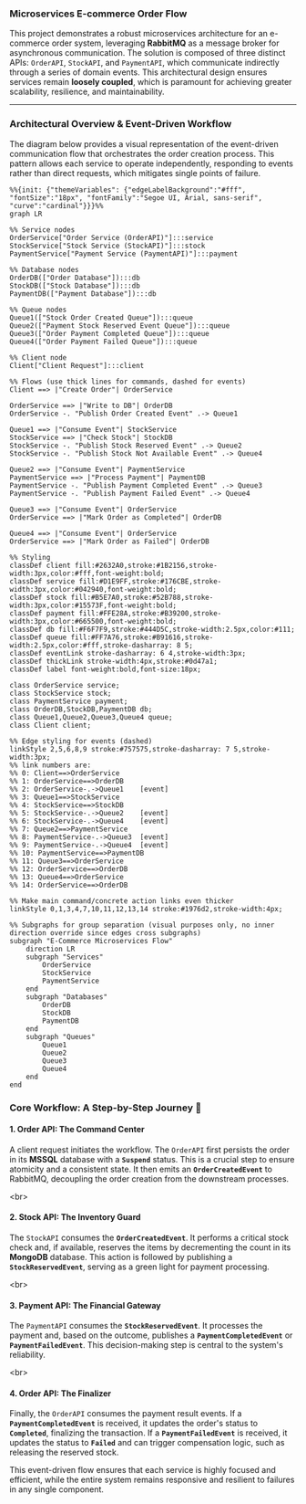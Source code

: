 ### Microservices E-commerce Order Flow

This project demonstrates a robust microservices architecture for an e-commerce order system, leveraging **RabbitMQ** as a message broker for asynchronous communication. The solution is composed of three distinct APIs: `OrderAPI`, `StockAPI`, and `PaymentAPI`, which communicate indirectly through a series of domain events. This architectural design ensures services remain **loosely coupled**, which is paramount for achieving greater scalability, resilience, and maintainability.

-----

### Architectural Overview & Event-Driven Workflow

The diagram below provides a visual representation of the event-driven communication flow that orchestrates the order creation process. This pattern allows each service to operate independently, responding to events rather than direct requests, which mitigates single points of failure.

```mermaid
%%{init: {"themeVariables": {"edgeLabelBackground":"#fff", "fontSize":"18px", "fontFamily":"Segoe UI, Arial, sans-serif", "curve":"cardinal"}}}%%
graph LR

%% Service nodes
OrderService["Order Service (OrderAPI)"]:::service
StockService["Stock Service (StockAPI)"]:::stock
PaymentService["Payment Service (PaymentAPI)"]:::payment

%% Database nodes
OrderDB(["Order Database"]):::db
StockDB(["Stock Database"]):::db
PaymentDB(["Payment Database"]):::db

%% Queue nodes
Queue1(["Stock Order Created Queue"]):::queue
Queue2(["Payment Stock Reserved Event Queue"]):::queue
Queue3(["Order Payment Completed Queue"]):::queue
Queue4(["Order Payment Failed Queue"]):::queue

%% Client node
Client["Client Request"]:::client

%% Flows (use thick lines for commands, dashed for events)
Client ==> |"Create Order"| OrderService

OrderService ==> |"Write to DB"| OrderDB
OrderService -. "Publish Order Created Event" .-> Queue1

Queue1 ==> |"Consume Event"| StockService
StockService ==> |"Check Stock"| StockDB
StockService -. "Publish Stock Reserved Event" .-> Queue2
StockService -. "Publish Stock Not Available Event" .-> Queue4

Queue2 ==> |"Consume Event"| PaymentService
PaymentService ==> |"Process Payment"| PaymentDB
PaymentService -. "Publish Payment Completed Event" .-> Queue3
PaymentService -. "Publish Payment Failed Event" .-> Queue4

Queue3 ==> |"Consume Event"| OrderService
OrderService ==> |"Mark Order as Completed"| OrderDB

Queue4 ==> |"Consume Event"| OrderService
OrderService ==> |"Mark Order as Failed"| OrderDB

%% Styling
classDef client fill:#2632A0,stroke:#1B2156,stroke-width:3px,color:#fff,font-weight:bold;
classDef service fill:#D1E9FF,stroke:#176CBE,stroke-width:3px,color:#042940,font-weight:bold;
classDef stock fill:#B5E7A0,stroke:#52B788,stroke-width:3px,color:#15573F,font-weight:bold;
classDef payment fill:#FFE28A,stroke:#B39200,stroke-width:3px,color:#665500,font-weight:bold;
classDef db fill:#F6F7F9,stroke:#444D5C,stroke-width:2.5px,color:#111;
classDef queue fill:#FF7A76,stroke:#B91616,stroke-width:2.5px,color:#fff,stroke-dasharray: 8 5;
classDef eventLink stroke-dasharray: 6 4,stroke-width:3px;
classDef thickLink stroke-width:4px,stroke:#0d47a1;
classDef label font-weight:bold,font-size:18px;

class OrderService service;
class StockService stock;
class PaymentService payment;
class OrderDB,StockDB,PaymentDB db;
class Queue1,Queue2,Queue3,Queue4 queue;
class Client client;

%% Edge styling for events (dashed)
linkStyle 2,5,6,8,9 stroke:#757575,stroke-dasharray: 7 5,stroke-width:3px;
%% link numbers are: 
%% 0: Client==>OrderService
%% 1: OrderService==>OrderDB
%% 2: OrderService-.->Queue1    [event]
%% 3: Queue1==>StockService
%% 4: StockService==>StockDB
%% 5: StockService-.->Queue2    [event]
%% 6: StockService-.->Queue4    [event]
%% 7: Queue2==>PaymentService
%% 8: PaymentService-.->Queue3  [event]
%% 9: PaymentService-.->Queue4  [event]
%% 10: PaymentService==>PaymentDB
%% 11: Queue3==>OrderService
%% 12: OrderService==>OrderDB
%% 13: Queue4==>OrderService
%% 14: OrderService==>OrderDB

%% Make main command/concrete action links even thicker
linkStyle 0,1,3,4,7,10,11,12,13,14 stroke:#1976d2,stroke-width:4px;

%% Subgraphs for group separation (visual purposes only, no inner direction override since edges cross subgraphs)
subgraph "E-Commerce Microservices Flow"
    direction LR
    subgraph "Services"
        OrderService
        StockService
        PaymentService
    end
    subgraph "Databases"
        OrderDB
        StockDB
        PaymentDB
    end
    subgraph "Queues"
        Queue1
        Queue2
        Queue3
        Queue4
    end
end

```

### Core Workflow: A Step-by-Step Journey 🚀

#### 1\. Order API: The Command Center

A client request initiates the workflow. The `OrderAPI` first persists the order in its **MSSQL** database with a **`Suspend`** status. This is a crucial step to ensure atomicity and a consistent state. It then emits an **`OrderCreatedEvent`** to RabbitMQ, decoupling the order creation from the downstream processes.

\<br\>

#### 2\. Stock API: The Inventory Guard

The `StockAPI` consumes the **`OrderCreatedEvent`**. It performs a critical stock check and, if available, reserves the items by decrementing the count in its **MongoDB** database. This action is followed by publishing a **`StockReservedEvent`**, serving as a green light for payment processing.

\<br\>

#### 3\. Payment API: The Financial Gateway

The `PaymentAPI` consumes the **`StockReservedEvent`**. It processes the payment and, based on the outcome, publishes a **`PaymentCompletedEvent`** or **`PaymentFailedEvent`**. This decision-making step is central to the system's reliability.

\<br\>

#### 4\. Order API: The Finalizer

Finally, the `OrderAPI` consumes the payment result events. If a **`PaymentCompletedEvent`** is received, it updates the order's status to **`Completed`**, finalizing the transaction. If a **`PaymentFailedEvent`** is received, it updates the status to **`Failed`** and can trigger compensation logic, such as releasing the reserved stock.

This event-driven flow ensures that each service is highly focused and efficient, while the entire system remains responsive and resilient to failures in any single component.
